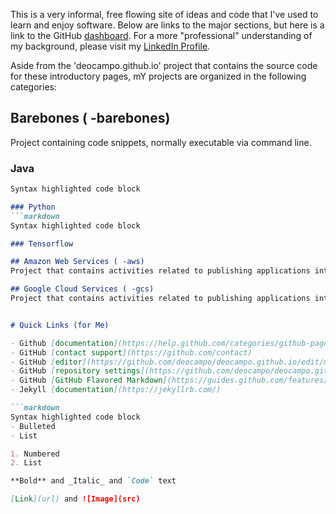 
This is a very informal, free flowing site of ideas and code that I've used to learn and enjoy software. Below are links to the major sections, but here is a link to the GitHub [dashboard](https://github.com/deocampo). For a more "professional" understanding of my background, please visit my [LinkedIn Profile](https://www.linkedin.com/in/deocampo/).

Aside from the 'deocampo.github.io' project that contains the source code for these introductory pages, mY projects are organized in the following categories:

## Barebones ( -barebones)
Project containing code snippets, normally executable via command line.


### Java
```markdown
Syntax highlighted code block

### Python
```markdown
Syntax highlighted code block

### Tensorflow

## Amazon Web Services ( -aws)
Project that contains activities related to publishing applications into the Amazone Web Services platform.

## Google Cloud Services ( -gcs)
Project that contains activities related to publishing applications into the Googl Cloud Services platform.


# Quick Links (for Me)

- Github [documentation](https://help.github.com/categories/github-pages-basics/) 
- GitHub [contact support](https://github.com/contact)
- GitHub [editor](https://github.com/deocampo/deocampo.github.io/edit/master/README.md)
- GitHub [repository settings](https://github.com/deocampo/deocampo.github.io/settings)
- GitHub [GitHub Flavored Markdown](https://guides.github.com/features/mastering-markdown/)
- Jekyll [documentation](https://jekyllrb.com/)

```markdown
Syntax highlighted code block
- Bulleted
- List

1. Numbered
2. List

**Bold** and _Italic_ and `Code` text

[Link](url) and ![Image](src)
```
